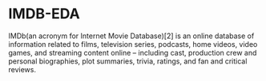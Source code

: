 # IMDB-EDA
 IMDb(an acronym  for Internet Movie Database)[2]  is an online database  of information  related to films, television series, podcasts, home videos, video games, and streaming  content online – including cast, production crew and personal biographies, plot summaries,  trivia, ratings, and fan and critical reviews.
